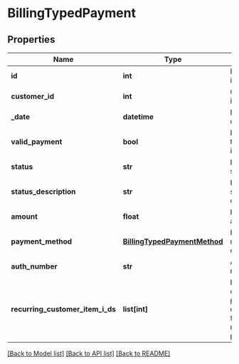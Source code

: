 # BillingTypedPayment

## Properties
Name | Type | Description | Notes
------------ | ------------- | ------------- | -------------
**id** | **int** | Payment identifier | [optional] 
**customer_id** | **int** | Customer identifier | [optional] 
**_date** | **datetime** | Payment date | [optional] 
**valid_payment** | **bool** | Indicates if the payment is valid | [optional] 
**status** | **str** | Payment status | [optional] 
**status_description** | **str** | Payment status description | [optional] 
**amount** | **float** | Payment amount | [optional] 
**payment_method** | [**BillingTypedPaymentMethod**](BillingTypedPaymentMethod.md) | Payment method details | [optional] 
**auth_number** | **str** | Authorization number | [optional] 
**recurring_customer_item_i_ds** | **list[int]** | Relevant only for payments originating from recurring payments | [optional] 

[[Back to Model list]](../README.md#documentation-for-models) [[Back to API list]](../README.md#documentation-for-api-endpoints) [[Back to README]](../README.md)


